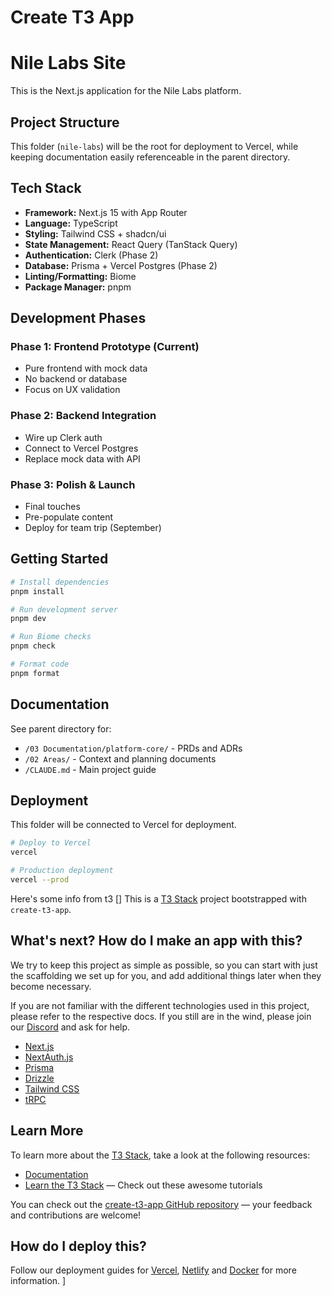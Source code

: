 # Create T3 App


# Nile Labs Site

This is the Next.js application for the Nile Labs platform.

## Project Structure

This folder (`nile-labs`) will be the root for deployment to Vercel, while keeping documentation easily referenceable in the parent directory.

## Tech Stack

- **Framework:** Next.js 15 with App Router
- **Language:** TypeScript
- **Styling:** Tailwind CSS + shadcn/ui
- **State Management:** React Query (TanStack Query)
- **Authentication:** Clerk (Phase 2)
- **Database:** Prisma + Vercel Postgres (Phase 2)
- **Linting/Formatting:** Biome
- **Package Manager:** pnpm

## Development Phases

### Phase 1: Frontend Prototype (Current)
- Pure frontend with mock data
- No backend or database
- Focus on UX validation

### Phase 2: Backend Integration
- Wire up Clerk auth
- Connect to Vercel Postgres
- Replace mock data with API

### Phase 3: Polish & Launch
- Final touches
- Pre-populate content
- Deploy for team trip (September)

## Getting Started

```bash
# Install dependencies
pnpm install

# Run development server
pnpm dev

# Run Biome checks
pnpm check

# Format code
pnpm format
```

## Documentation

See parent directory for:
- `/03 Documentation/platform-core/` - PRDs and ADRs
- `/02 Areas/` - Context and planning documents
- `/CLAUDE.md` - Main project guide

## Deployment

This folder will be connected to Vercel for deployment.

```bash
# Deploy to Vercel
vercel

# Production deployment
vercel --prod
```


Here's some info from t3 []
This is a [T3 Stack](https://create.t3.gg/) project bootstrapped with `create-t3-app`.

## What's next? How do I make an app with this?

We try to keep this project as simple as possible, so you can start with just the scaffolding we set up for you, and add additional things later when they become necessary.

If you are not familiar with the different technologies used in this project, please refer to the respective docs. If you still are in the wind, please join our [Discord](https://t3.gg/discord) and ask for help.

- [Next.js](https://nextjs.org)
- [NextAuth.js](https://next-auth.js.org)
- [Prisma](https://prisma.io)
- [Drizzle](https://orm.drizzle.team)
- [Tailwind CSS](https://tailwindcss.com)
- [tRPC](https://trpc.io)

## Learn More

To learn more about the [T3 Stack](https://create.t3.gg/), take a look at the following resources:

- [Documentation](https://create.t3.gg/)
- [Learn the T3 Stack](https://create.t3.gg/en/faq#what-learning-resources-are-currently-available) — Check out these awesome tutorials

You can check out the [create-t3-app GitHub repository](https://github.com/t3-oss/create-t3-app) — your feedback and contributions are welcome!

## How do I deploy this?

Follow our deployment guides for [Vercel](https://create.t3.gg/en/deployment/vercel), [Netlify](https://create.t3.gg/en/deployment/netlify) and [Docker](https://create.t3.gg/en/deployment/docker) for more information.
]